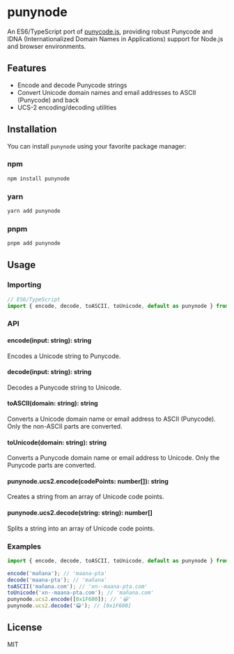 # punynode

An ES6/TypeScript port of [punycode.js](https://github.com/bestiejs/punycode.js), providing robust Punycode and IDNA (Internationalized Domain Names in Applications) support for Node.js and browser environments.

## Features

- Encode and decode Punycode strings
- Convert Unicode domain names and email addresses to ASCII (Punycode) and back
- UCS-2 encoding/decoding utilities

## Installation

You can install `punynode` using your favorite package manager:

### npm
```sh
npm install punynode
```

### yarn
```sh
yarn add punynode
```

### pnpm
```sh
pnpm add punynode
```

## Usage

### Importing

```js
// ES6/TypeScript
import { encode, decode, toASCII, toUnicode, default as punynode } from 'punynode';
```

### API

#### encode(input: string): string
Encodes a Unicode string to Punycode.

#### decode(input: string): string
Decodes a Punycode string to Unicode.

#### toASCII(domain: string): string
Converts a Unicode domain name or email address to ASCII (Punycode). Only the non-ASCII parts are converted.

#### toUnicode(domain: string): string
Converts a Punycode domain name or email address to Unicode. Only the Punycode parts are converted.

#### punynode.ucs2.encode(codePoints: number[]): string
Creates a string from an array of Unicode code points.

#### punynode.ucs2.decode(string: string): number[]
Splits a string into an array of Unicode code points.

### Examples

```js
import { encode, decode, toASCII, toUnicode, default as punynode } from 'punynode';

encode('mañana'); // 'maana-pta'
decode('maana-pta'); // 'mañana'
toASCII('mañana.com'); // 'xn--maana-pta.com'
toUnicode('xn--maana-pta.com'); // 'mañana.com'
punynode.ucs2.encode([0x1F600]); // '😀'
punynode.ucs2.decode('😀'); // [0x1F600]
```

## License

MIT